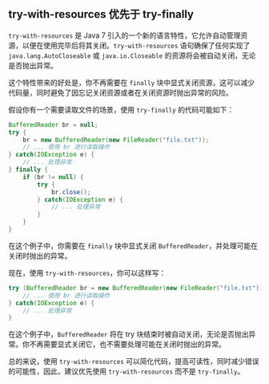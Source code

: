 ## try-with-resources 优先于 try-finally

`try-with-resources` 是 Java 7 引入的一个新的语言特性，它允许自动管理资源，以便在使用完毕后将其关闭。`try-with-resources` 语句确保了任何实现了 `java.lang.AutoCloseable` 或 `java.io.Closeable` 的资源将会被自动关闭，无论是否抛出异常。

这个特性带来的好处是，你不再需要在 `finally` 块中显式关闭资源，这可以减少代码量，同时避免了因忘记关闭资源或者在关闭资源时抛出异常的风险。

假设你有一个需要读取文件的场景，使用 `try-finally` 的代码可能如下：

```java
BufferedReader br = null;
try {
    br = new BufferedReader(new FileReader("file.txt"));
    // ... 使用 br 进行读取操作
} catch(IOException e) {
    // ... 处理异常
} finally {
    if (br != null) {
        try {
            br.close();
        } catch(IOException e) {
            // ... 处理异常
        }
    }
}
```

在这个例子中，你需要在 `finally` 块中显式关闭 `BufferedReader`，并处理可能在关闭时抛出的异常。

现在，使用 `try-with-resources`，你可以这样写：

```java
try (BufferedReader br = new BufferedReader(new FileReader("file.txt"))) {
    // ... 使用 br 进行读取操作
} catch(IOException e) {
    // ... 处理异常
}
```

在这个例子中，`BufferedReader` 将在 try 块结束时被自动关闭，无论是否抛出异常。你不再需要显式关闭它，也不需要处理可能在关闭时抛出的异常。

总的来说，使用 `try-with-resources` 可以简化代码，提高可读性，同时减少错误的可能性，因此，建议优先使用 `try-with-resources` 而不是 `try-finally`。